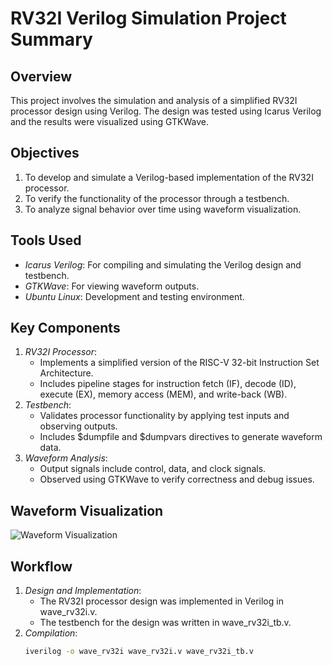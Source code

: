 # RV32I Verilog Simulation Project Summary

## Overview
This project involves the simulation and analysis of a simplified RV32I processor design using Verilog. The design was tested using Icarus Verilog and the results were visualized using GTKWave.

## Objectives
1. To develop and simulate a Verilog-based implementation of the RV32I processor.
2. To verify the functionality of the processor through a testbench.
3. To analyze signal behavior over time using waveform visualization.

## Tools Used
- *Icarus Verilog*: For compiling and simulating the Verilog design and testbench.
- *GTKWave*: For viewing waveform outputs.
- *Ubuntu Linux*: Development and testing environment.

## Key Components
1. *RV32I Processor*:
   - Implements a simplified version of the RISC-V 32-bit Instruction Set Architecture.
   - Includes pipeline stages for instruction fetch (IF), decode (ID), execute (EX), memory access (MEM), and write-back (WB).
2. *Testbench*:
   - Validates processor functionality by applying test inputs and observing outputs.
   - Includes $dumpfile and $dumpvars directives to generate waveform data.
3. *Waveform Analysis*:
   - Output signals include control, data, and clock signals.
   - Observed using GTKWave to verify correctness and debug issues.
  
## Waveform Visualization

![Waveform Visualization](file:///C:/Users/kkrka/OneDrive/Documents/RISC-V/Tasks/Task%203/VirtualBox_vsdworkshop_24_01_2025_20_29_10.png)

## Workflow
1. *Design and Implementation*:
   - The RV32I processor design was implemented in Verilog in wave_rv32i.v.
   - The testbench for the design was written in wave_rv32i_tb.v.
2. *Compilation*:
   ```bash
   iverilog -o wave_rv32i wave_rv32i.v wave_rv32i_tb.v
